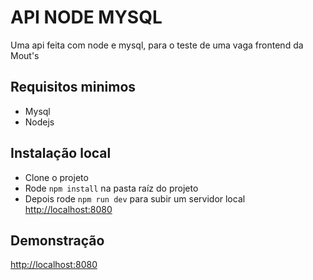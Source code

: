 # API NODE MYSQL

Uma api feita com node e mysql, para o teste de uma vaga frontend da Mout's

## Requisitos minimos

- Mysql
- Nodejs

## Instalação local

- Clone o projeto
- Rode `npm install` na pasta raíz do projeto
- Depois rode `npm run dev` para subir um servidor local [http://localhost:8080](http://localhost:8080)

## Demonstração

[http://localhost:8080](http://localhost:8080)
